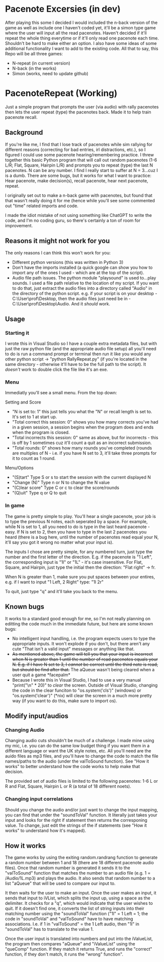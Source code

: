 # Pacenote Excersies (in dev)
After playing this some I decided I would included the n-back version of the game as well as include one I haven't coded yet, it'll be a simon type game where the user will input all the read pacenotes. Haven't decided if it'll repeat the whole thing everytime or if it'll only read one pacenote each time. Shouldn't be hard to make either an option. I also have some ideas of some additional functionality I want to add to the existing code. All that to say, this Repo will be all three games:
- N-repeat (in current version)
- N-back (in the works)
- Simon (works, need to update github)


# PacenoteRepeat (Working)
Just a simple program that prompts the user (via audio) with rally pacenotes then lets the user repeat (type) the pacenotes back. Made it to help train pacenote recall.

## Background
If you're like me, I find that I lose track of pacenotes while sim rallying for different reasons (correcting for bad entries, irl distractions, etc.), so I figured I could use some pacenote hearing/remembering practice. I threw together this  basic Python program that will call out random pacenotes (1-6 L/R; Flat, Square, Hairpin L/R) and prompts you to repeat (type) the last N pacenotes. N can be any number. I find I really start to suffer at N = 3...cuz I is a dumb. There are some bugs, but it works for what I want to practice: Hear pacenote, make decision(s), recall pacenote, hear next pacenote, repeat.

I originally set out to make a n-back game with pacenotes, but found that that wasn't really doing it for me (hence while you'll see some commented out "time" related imports and code.

I made the idiot mistake of not using something like ChatGPT to write the code, and I'm no coding guru, so there's certainly a ton of room for improvement.

## Reasons it might not work for you
The only reasons I can think this won't work for you:
- Different python versions (this was written in Python 3)
- Don't have the imports installed (a quick google can show you how to import any of the ones I used - which are at the top of the script).
- Audio file path issues. The python module "playsound" is used to...play sounds. I used a file path relative to the location of my script. If you want to do that, just extract the audio files into a directory called "Audio" in the directory of the python script. e.g. if your script is on your desktop - C:\User\prof\Desktop, then the audio files just need be in - C:\User\prof\Desktop\Audio. And it _should_ work.

## Usage
### Starting it
I wrote this in Visual Studio so I have a couple extra metadata files, but with just the raw python file (and the appropriate audio file setup) all you'll need to do is run a command prompt or terminal then run it like you would any other python script -> "python RallyRepeat.py" (if you're located in the same directory - otherwise it'll have to be the full path to the script). It _doesn't_ work to double click the file like it's an exe.

### Menu
Immediatly you'll see a small menu. From the top down:

Setting and Score
- "N is set to: 1"                    this just tells you what the "N" or recall length is set to. It's set to 1 at start up.
- "Total correct this session: 0"     shows you how many corrects you've had in a given session, a session begins when the program does and ends when the program is closed.
- "Total incorrects this session: 0"  same as above, but for incorrects - this is off by 1 sometimes cuz it'll count a quit as an incorrect submission.
- "Total rounds: 0"                   shows how many rounds you've completed (rounds are multiples of N - i.e. if you have N set to 3, it'll take three prompts for it to count as 1 round.

Menu/Options
- "(S)tart"       Type S or s to start the session with the current displayed N
- "Change (N)"    Type n or N to change the N value
- "(C)lear score" Type C or c to clear the score/rounds
- "(Q)uit"        Type q or Q to quit

### In game
The game is pretty simple to play. You'll hear a single pacenote, your job is to type the previous N notes, each seperated by a space. For example, while N is set to 1, all you need to do is type in the last heard pacenote - easy. If N is set to 2, then you have to type in the last 2 pacenotes you heard (there is a bug here, until the number of pacenotes read equal your N, it'll say you got it wrong no matter what your input is).

The inputs I chose are pretty simple, for any numbered turn, just type the number and the first letter of the direction. E.g. if the pacenote is "1 Left", the corresponding input is "1l" or "1L" - it's case insensitive. For Flat, Square, and Hairpin, just type the initial then the direction: "Flat right" -> fr.

When N is greater than 1, make sure you put spaces between your entires, e.g. if I want to input "1 Left, 2 Right" type: "1l 2r"

To quit, just type "q" and it'll take you back to the menu.

## Known bugs
It works to a standard good enough for me, so I'm not really planning on editting the code much in the immediate future, but here are some known bugs:
- No intelligent input handling, i.e. the program expects users to type the appropriate inputs. It won't explode if you don't, but there aren't any cute "That isn't a valid input" messages or anything like that.
- ~~As mentioned above, the game will tell you that your input is incorrect when N is greater than 1 until the number of read pacenotes equals your N. E.g. if I have N set to 3, I _cannot_ be correct until the third note is read, but should be find after that.~~ The aQueue wasn't being cleared when a user quit a game \*facepalm\*
- Because I wrote this in Visual Studio, I had to use a very manual "print("\n" * 20)" to _clear_ the screen. Outside of Visual Studio, changing the code in the clear funciton to "os.system('cls')" (windows) or "os.system('clear')" (\*nix) will clear the screen in a much more pretty way (if you want to do this, make sure to import os).

## Modify input/audios
### Changing Audio
Changing audio cuts shouldn't be much of a challenge. I made mine using my mic, i.e. you can do the same low budget thing if you want them in a different language or want the UK style notes, etc. All you'll need are the auido files as mp3 files, and you'll have to change the code to match the file names/paths to the audio (under the valToSound function). See "How it works" to better understand how the code works to help make that decision.

The provided set of audio files is limited to the following pacenotes: 1-6 L or R and Flat, Square, Hairpin L or R (a total of 18 different noets).

### Changing input correlations
Should you change the audio and/or just want to change the input mapping, you can find that under the "soundToVal" function. It literally just takes your input and looks for the right if statement then returns the corresponing value. To change, just edit the strings of the if statements (see "How it works" to understand how it's mapped).

## How it works
The game works by using the exiting random.randrang function to generate a random number between 1 and 18 (there are 18 different pacenote audio files). Once that random number is generated it sends it to the "valToSound" function that matches the number to an audio file (e.g. 1 = /Audio/1L.mp3) and plays the audio. It also sends that random number to a list "aQueue" that will be used to compare our input to.

It then waits for the user to make an input. Once the user makes an input, it sends that input to iVList, which splits the input up, using a space as the delimiter. It checks for a "q", which would indicate that the user wishes to quit. If it doesn't find one, it converts the list of string inputs into their matching number using the "soundToVal" function ("1l" = 1 Left = 1; the code in "soundToVal" and "valToSound" have to have matching associations. I.e. if 1 in "valToSound" = the 1 Left audio, then "1l" in "soundToVal" has to translate to the value 1.

Once the user input is translated into numbers and put into the iValueList, the program then compares "aQueue" and "iValueList" using the "queComp" function. If they match it returns True, and runs the "correct" function, if they don't match, it runs the "wrong" function".
